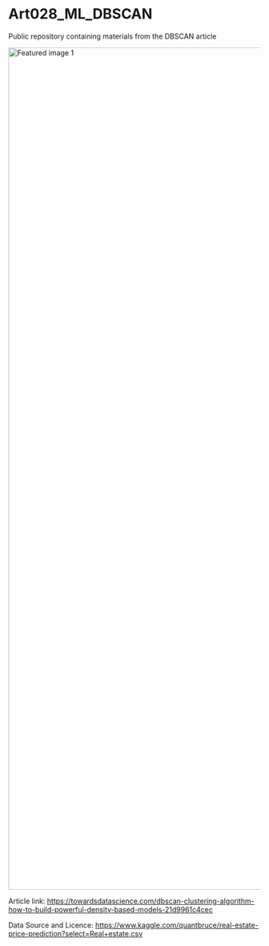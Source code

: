 # Art028_ML_DBSCAN
Public repository containing materials from the DBSCAN article

<img width="1678" alt="Featured image 1" src="https://user-images.githubusercontent.com/24861699/161465892-6d771622-1c7f-4545-971c-0d11e4103c5e.png">

Article link: https://towardsdatascience.com/dbscan-clustering-algorithm-how-to-build-powerful-density-based-models-21d9961c4cec

Data Source and Licence: https://www.kaggle.com/quantbruce/real-estate-price-prediction?select=Real+estate.csv
